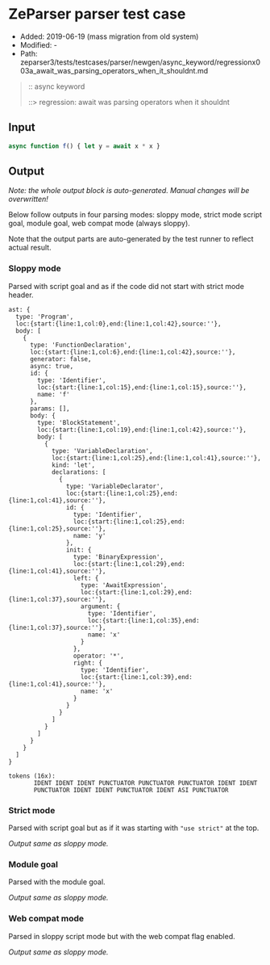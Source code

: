 # ZeParser parser test case

- Added: 2019-06-19 (mass migration from old system)
- Modified: -
- Path: zeparser3/tests/testcases/parser/newgen/async_keyword/regressionx003a_await_was_parsing_operators_when_it_shouldnt.md

> :: async keyword
>
> ::> regression: await was parsing operators when it shouldnt

## Input

`````js
async function f() { let y = await x * x }
`````

## Output

_Note: the whole output block is auto-generated. Manual changes will be overwritten!_

Below follow outputs in four parsing modes: sloppy mode, strict mode script goal, module goal, web compat mode (always sloppy).

Note that the output parts are auto-generated by the test runner to reflect actual result.

### Sloppy mode

Parsed with script goal and as if the code did not start with strict mode header.

`````
ast: {
  type: 'Program',
  loc:{start:{line:1,col:0},end:{line:1,col:42},source:''},
  body: [
    {
      type: 'FunctionDeclaration',
      loc:{start:{line:1,col:6},end:{line:1,col:42},source:''},
      generator: false,
      async: true,
      id: {
        type: 'Identifier',
        loc:{start:{line:1,col:15},end:{line:1,col:15},source:''},
        name: 'f'
      },
      params: [],
      body: {
        type: 'BlockStatement',
        loc:{start:{line:1,col:19},end:{line:1,col:42},source:''},
        body: [
          {
            type: 'VariableDeclaration',
            loc:{start:{line:1,col:25},end:{line:1,col:41},source:''},
            kind: 'let',
            declarations: [
              {
                type: 'VariableDeclarator',
                loc:{start:{line:1,col:25},end:{line:1,col:41},source:''},
                id: {
                  type: 'Identifier',
                  loc:{start:{line:1,col:25},end:{line:1,col:25},source:''},
                  name: 'y'
                },
                init: {
                  type: 'BinaryExpression',
                  loc:{start:{line:1,col:29},end:{line:1,col:41},source:''},
                  left: {
                    type: 'AwaitExpression',
                    loc:{start:{line:1,col:29},end:{line:1,col:37},source:''},
                    argument: {
                      type: 'Identifier',
                      loc:{start:{line:1,col:35},end:{line:1,col:37},source:''},
                      name: 'x'
                    }
                  },
                  operator: '*',
                  right: {
                    type: 'Identifier',
                    loc:{start:{line:1,col:39},end:{line:1,col:41},source:''},
                    name: 'x'
                  }
                }
              }
            ]
          }
        ]
      }
    }
  ]
}

tokens (16x):
       IDENT IDENT IDENT PUNCTUATOR PUNCTUATOR PUNCTUATOR IDENT IDENT
       PUNCTUATOR IDENT IDENT PUNCTUATOR IDENT ASI PUNCTUATOR
`````

### Strict mode

Parsed with script goal but as if it was starting with `"use strict"` at the top.

_Output same as sloppy mode._

### Module goal

Parsed with the module goal.

_Output same as sloppy mode._

### Web compat mode

Parsed in sloppy script mode but with the web compat flag enabled.

_Output same as sloppy mode._
